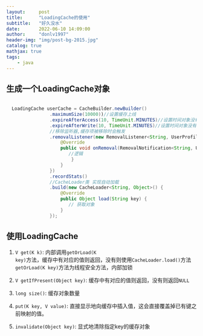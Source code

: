 ```yaml
---
layout:     post
title:      "LoadingCache的使用"
subtitle:   "好久没水"
date:       2022-06-10 14:09:00
author:     "donlv1997"
header-img: "img/post-bg-2015.jpg"
catalog: true
mathjax: true
tags:
    - java
---
```


## 生成一个LoadingCache对象

```java
 
  LoadingCache userCache = CacheBuilder.newBuilder()
                .maximumSize(10000))//设置缓存上线
                .expireAfterAccess(10, TimeUnit.MINUTES)//设置时间对象没有被读/写访问则对象从内存中删除
                .expireAfterWrite(10, TimeUnit.MINUTES)//设置时间对象没有被写访问则对象从内存中删除
                //移除监听器,缓存项被移除时会触发
                .removalListener(new RemovalListener<String, UserProfile>() {
                    @Override
                    public void onRemoval(RemovalNotification<String, UserProfile> notification) {
                       //逻辑
                        }
                    }
                })
                .recordStats()
                //CacheLoader类 实现自动加载
                .build(new CacheLoader<String, Object>() {
                    @Override
                    public Object load(String key) {
                       // 获取对象
                    }
                });
```

## 使用LoadingCache

1) <code>V get(K k)</code>: 内部调用<code>getOrLoad(K key)</code>方法，缓存中有对应的值则返回，没有则使用<code>CacheLoader.load()</code>方法 <code>getOrLoad(K key)</code>方法为线程安全方法，内部加锁

2) <code>V getIfPresent(Object key)</code>: 缓存中有对应的值则返回，没有则返回<code>NULL</code>

3) <code>long size()</code>: 缓存对象数量

4) <code>put(K key, V value)</code>: 直接显示地向缓存中插入值，这会直接覆盖掉已有键之前映射的值。

5) <code>invalidate(Object key)</code>: 显式地清除指定key的缓存对象

